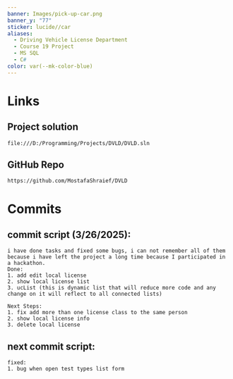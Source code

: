 ```yaml
---
banner: Images/pick-up-car.png
banner_y: "77"
sticker: lucide//car
aliases:
  - Driving Vehicle License Department
  - Course 19 Project
  - MS SQL
  - C#
color: var(--mk-color-blue)
---
```

# Links
## Project solution
	file:///D:/Programming/Projects/DVLD/DVLD.sln
## GitHub Repo
	https://github.com/MostafaShraief/DVLD

# Commits
## commit script (3/26/2025):
```
i have done tasks and fixed some bugs, i can not remember all of them because i have left the project a long time because I participated in a hackathon.
Done:
1. add edit local license
2. show local license list
3. ucList (this is dynamic list that will reduce more code and any change on it will reflect to all connected lists)

Next Steps:
1. fix add more than one license class to the same person
2. show local license info
3. delete local license
```

## next commit script:
```
fixed:
1. bug when open test types list form
```

